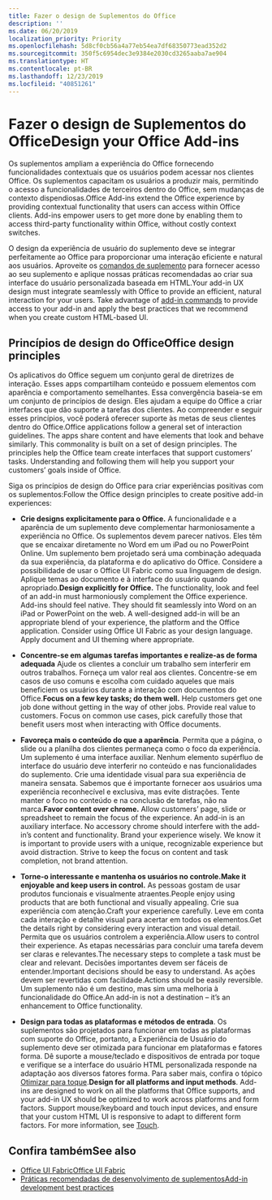 ```yaml
---
title: Fazer o design de Suplementos do Office
description: ''
ms.date: 06/20/2019
localization_priority: Priority
ms.openlocfilehash: 5d8cf0cb56a4a77eb54ea7df68350773ead352d2
ms.sourcegitcommit: 350f5c6954dec3e9384e2030cd3265aaba7ae904
ms.translationtype: HT
ms.contentlocale: pt-BR
ms.lasthandoff: 12/23/2019
ms.locfileid: "40851261"
---
```

# <a name="design-office-add-ins"></a><span data-ttu-id="bbbd8-102">Fazer o design de Suplementos do Office</span><span class="sxs-lookup"><span data-stu-id="bbbd8-102">Design your Office Add-ins</span></span>

<span data-ttu-id="bbbd8-p101">Os suplementos ampliam a experiência do Office fornecendo funcionalidades contextuais que os usuários podem acessar nos clientes Office. Os suplementos capacitam os usuários a produzir mais, permitindo o acesso a funcionalidades de terceiros dentro do Office, sem mudanças de contexto dispendiosas.</span><span class="sxs-lookup"><span data-stu-id="bbbd8-p101">Office Add-ins extend the Office experience by providing contextual functionality that users can access within Office clients. Add-ins empower users to get more done by enabling them to access third-party functionality within Office, without costly context switches.</span></span> 

<span data-ttu-id="bbbd8-p102">O design da experiência de usuário do suplemento deve se integrar perfeitamente ao Office para proporcionar uma interação eficiente e natural aos usuários. Aproveite os [comandos de suplemento](add-in-commands.md) para fornecer acesso ao seu suplemento e aplique nossas práticas recomendadas ao criar sua interface do usuário personalizada baseada em HTML.</span><span class="sxs-lookup"><span data-stu-id="bbbd8-p102">Your add-in UX design must integrate seamlessly with Office to provide an efficient, natural interaction for your users. Take advantage of [add-in commands](add-in-commands.md) to provide access to your add-in and apply the best practices that we recommend when you create custom HTML-based UI.</span></span>

## <a name="office-design-principles"></a><span data-ttu-id="bbbd8-107">Princípios de design do Office</span><span class="sxs-lookup"><span data-stu-id="bbbd8-107">Office design principles</span></span>

<span data-ttu-id="bbbd8-p103">Os aplicativos do Office seguem um conjunto geral de diretrizes de interação. Esses apps compartilham conteúdo e possuem elementos com aparência e comportamento semelhantes. Essa convergência baseia-se em um conjunto de princípios de design. Eles ajudam a equipe do Office a criar interfaces que dão suporte a tarefas dos clientes. Ao compreender e seguir esses princípios, você poderá oferecer suporte às metas de seus clientes dentro do Office.</span><span class="sxs-lookup"><span data-stu-id="bbbd8-p103">Office applications follow a general set of interaction guidelines. The apps share content and have elements that look and behave similarly. This commonality is built on a set of design principles. The principles help the Office team create interfaces that support customers’ tasks. Understanding and following them will help you support your customers’ goals inside of Office.</span></span>

<span data-ttu-id="bbbd8-113">Siga os princípios de design do Office para criar experiências positivas com os suplementos:</span><span class="sxs-lookup"><span data-stu-id="bbbd8-113">Follow the Office design principles to create positive add-in experiences:</span></span>

- <span data-ttu-id="bbbd8-p104">**Crie designs explicitamente para o Office.** A funcionalidade e a aparência de um suplemento deve complementar harmoniosamente a experiência no Office. Os suplementos devem parecer nativos. Eles têm que se encaixar diretamente no Word em um iPad ou no PowerPoint Online. Um suplemento bem projetado será uma combinação adequada da sua experiência, da plataforma e do aplicativo do Office. Considere a possibilidade de usar o Office UI Fabric como sua linguagem de design. Aplique temas ao documento e à interface do usuário quando apropriado.</span><span class="sxs-lookup"><span data-stu-id="bbbd8-p104">**Design explicitly for Office.** The functionality, look and feel of an add-in must harmoniously complement the Office experience. Add-ins should feel native. They should fit seamlessly into Word on an iPad or PowerPoint on the web. A well-designed add-in will be an appropriate blend of your experience, the platform and the Office application. Consider using Office UI Fabric as your design language. Apply document and UI theming where appropriate.</span></span>

- <span data-ttu-id="bbbd8-p105">**Concentre-se em algumas tarefas importantes e realize-as de forma adequada** Ajude os clientes a concluir um trabalho sem interferir em outros trabalhos. Forneça um valor real aos clientes. Concentre-se em casos de uso comuns e escolha com cuidado aqueles que mais beneficiem os usuários durante a interação com documentos do Office.</span><span class="sxs-lookup"><span data-stu-id="bbbd8-p105">**Focus on a few key tasks; do them well.** Help customers get one job done without getting in the way of other jobs. Provide real value to customers. Focus on common use cases, pick carefully those that benefit users most when interacting with Office documents.</span></span>

- <span data-ttu-id="bbbd8-p106">**Favoreça mais o conteúdo do que a aparência**. Permita que a página, o slide ou a planilha dos clientes permaneça como o foco da experiência. Um suplemento é uma interface auxiliar. Nenhum elemento supérfluo de interface do usuário deve interferir no conteúdo e nas funcionalidades do suplemento. Crie uma identidade visual para sua experiência de maneira sensata. Sabemos que é importante fornecer aos usuários uma experiência reconhecível e exclusiva, mas evite distrações. Tente manter o foco no conteúdo e na conclusão de tarefas, não na marca.</span><span class="sxs-lookup"><span data-stu-id="bbbd8-p106">**Favor content over chrome.** Allow customers’ page, slide or spreadsheet to remain the focus of the experience. An add-in is an auxiliary interface. No accessory chrome should interfere with the add-in’s content and functionality. Brand your experience wisely. We know it is important to provide users with a unique, recognizable experience but avoid distraction. Strive to keep the focus on content and task completion, not brand attention.</span></span>

- <span data-ttu-id="bbbd8-132">**Torne-o interessante e mantenha os usuários no controle.**</span><span class="sxs-lookup"><span data-stu-id="bbbd8-132">**Make it enjoyable and keep users in control.**</span></span> <span data-ttu-id="bbbd8-133">As pessoas gostam de usar produtos funcionais e visualmente atraentes.</span><span class="sxs-lookup"><span data-stu-id="bbbd8-133">People enjoy using products that are both functional and visually appealing.</span></span> <span data-ttu-id="bbbd8-134">Crie sua experiência com atenção.</span><span class="sxs-lookup"><span data-stu-id="bbbd8-134">Craft your experience carefully.</span></span> <span data-ttu-id="bbbd8-135">Leve em conta cada interação e detalhe visual para acertar em todos os elementos.</span><span class="sxs-lookup"><span data-stu-id="bbbd8-135">Get the details right by considering every interaction and visual detail.</span></span> <span data-ttu-id="bbbd8-136">Permita que os usuários controlem a experiência.</span><span class="sxs-lookup"><span data-stu-id="bbbd8-136">Allow users to control their experience.</span></span> <span data-ttu-id="bbbd8-137">As etapas necessárias para concluir uma tarefa devem ser claras e relevantes.</span><span class="sxs-lookup"><span data-stu-id="bbbd8-137">The necessary steps to complete a task must be clear and relevant.</span></span> <span data-ttu-id="bbbd8-138">Decisões importantes devem ser fáceis de entender.</span><span class="sxs-lookup"><span data-stu-id="bbbd8-138">Important decisions should be easy to understand.</span></span> <span data-ttu-id="bbbd8-139">As ações devem ser revertidas com facilidade.</span><span class="sxs-lookup"><span data-stu-id="bbbd8-139">Actions should be easily reversible.</span></span> <span data-ttu-id="bbbd8-140">Um suplemento não é um destino, mas sim uma melhoria à funcionalidade do Office.</span><span class="sxs-lookup"><span data-stu-id="bbbd8-140">An add-in is not a destination – it’s an enhancement to Office functionality.</span></span>

- <span data-ttu-id="bbbd8-p108">**Design para todas as plataformas e métodos de entrada**. Os suplementos são projetados para funcionar em todas as plataformas com suporte do Office, portanto, a Experiência de Usuário do suplemento deve ser otimizada para funcionar em plataformas e fatores forma. Dê suporte a mouse/teclado e dispositivos de entrada por toque e verifique se a interface do usuário HTML personalizada responde na adaptação aos diversos fatores forma. Para saber mais, confira o tópico [Otimizar para toque](../concepts/add-in-development-best-practices.md#optimize-for-touch).</span><span class="sxs-lookup"><span data-stu-id="bbbd8-p108">**Design for all platforms and input methods**. Add-ins are designed to work on all the platforms that Office supports, and your add-in UX should be optimized to work across platforms and form factors. Support mouse/keyboard and touch input devices, and ensure that your custom HTML UI is responsive to adapt to different form factors. For more information, see [Touch](../concepts/add-in-development-best-practices.md#optimize-for-touch).</span></span> 

## <a name="see-also"></a><span data-ttu-id="bbbd8-145">Confira também</span><span class="sxs-lookup"><span data-stu-id="bbbd8-145">See also</span></span>
- [<span data-ttu-id="bbbd8-146">Office UI Fabric</span><span class="sxs-lookup"><span data-stu-id="bbbd8-146">Office UI Fabric</span></span>](https://developer.microsoft.com/fabric) 
- [<span data-ttu-id="bbbd8-147">Práticas recomendadas de desenvolvimento de suplementos</span><span class="sxs-lookup"><span data-stu-id="bbbd8-147">Add-in development best practices</span></span>](../concepts/add-in-development-best-practices.md)

